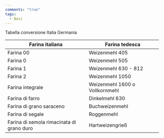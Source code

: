 ```yaml
---
comments: "true"
tags:
  - Basi
---
```

Tabella conversione Italia Germania

| Farina italiana                           | Farina tedesca                 |
| ----------------------------------------- | ------------------------------ |
| Farina 00                                 | Weizenmehl 405                 |
| Farina 0                                  | Weizenmehl 505                 |
| Farina 1                                  | Weizenmehl 630 - 812           |
| Farina 2                                  | Weizenmehl 1050                |
| Farina integrale                          | Weizenmehl 1600 o Vollkornmehl |
| Farina di farro                           | Dinkelmehl 630                 |
| Farina di grano saraceno                  | Buchweizenmehl                 |
| Farina di segale                          | Roggenmehl                     |
| Farina di semola rimacinata di grano duro | Hartweizengrieß                |
